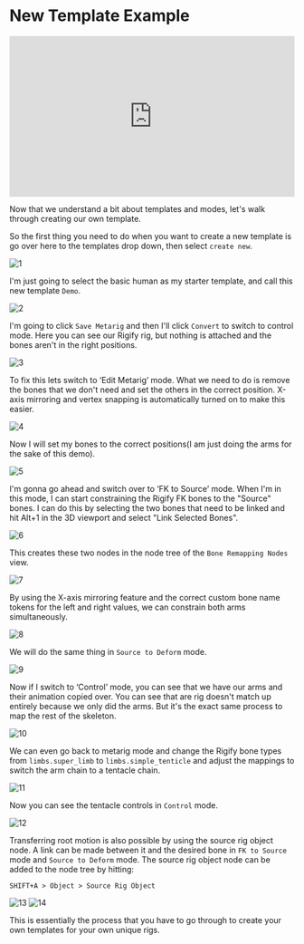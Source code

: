 # New Template Example

<div style="position: relative; width: 100%; height: 0; padding-bottom: 56.25%;">
<iframe src="https://www.youtube.com/embed/F9cTXzO8wq0" frameborder="0" allow="accelerometer; autoplay; clipboard-write; encrypted-media; gyroscope; picture-in-picture" allowfullscreen style="position: absolute; top: 0; left: 0; width: 100%; height: 100%;"></iframe>
</div>

Now that we understand a bit about templates and modes, let's walk through creating our own template.

So the first thing you need to do when you want to create a new template is go over here to the templates drop down,
then select `create new`.

![1](./images/new-template-example/1.jpg)

I'm just going to select the basic human as my starter template, and call this new template `Demo`.

![2](./images/new-template-example/2.jpg)

I'm going to click `Save Metarig` and then I'll click `Convert` to switch to control mode. Here you can see our Rigify
rig, but nothing is attached and the bones aren't in the right positions.

![3](./images/new-template-example/3.jpg)

To fix this lets switch to ‘Edit Metarig’ mode.  What we need to do is remove the bones that we don't need and set the
others in the correct position. X-axis mirroring and vertex snapping is automatically turned on to make this easier.

![4](./images/new-template-example/4.jpg)

Now I will set my bones to the correct positions(I am just doing the arms for the sake of this demo).

![5](./images/new-template-example/5.jpg)

I'm gonna go ahead and switch over to ‘FK to Source’ mode. When I'm in this mode, I can start constraining the Rigify
FK bones to the "Source" bones.  I can do this by selecting the two bones that need to be linked and hit Alt+1 in the
3D viewport and select "Link Selected Bones".

![6](./images/new-template-example/6.jpg)

This creates these two nodes in the node tree of the `Bone Remapping Nodes` view.

![7](./images/new-template-example/7.jpg)

By using the X-axis mirroring feature and the correct custom bone name tokens for the left and right values, we can
constrain both arms simultaneously.

![8](./images/new-template-example/8.jpg)

We will do the same thing in `Source to Deform` mode.

![9](./images/new-template-example/9.jpg)

Now if I switch to ‘Control’ mode, you can see that we have our arms and their animation copied over. You can see
that are rig doesn't match up entirely because we only did the arms. But it's the exact same process to map the rest
of the skeleton.

![10](./images/new-template-example/10.jpg)

We can even go back to metarig mode and change the Rigify bone types from `limbs.super_limb` to `limbs.simple_tenticle`
and adjust the mappings to switch the arm chain to a tentacle chain.

![11](./images/new-template-example/11.jpg)

Now you can see the tentacle controls in `Control` mode.

![12](./images/new-template-example/12.jpg)

Transferring root motion is also possible by using the source rig object node. A link can be made between it and the
desired bone in `FK to Source` mode and `Source to Deform` mode. The source rig object node can be added to the node
tree by hitting:

`SHIFT+A > Object > Source Rig Object`

![13](./images/new-template-example/13.jpg)
![14](./images/new-template-example/14.jpg)

This is essentially the process that you have to go through to create your own templates for your own unique rigs.
